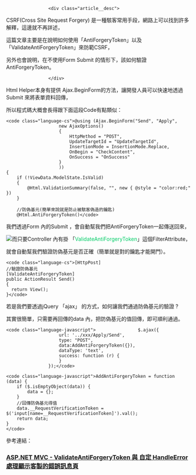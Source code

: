                     <div class="article__desc">

CSRF(Cross Site Request Forgery) 是一種駭客常用手段，網路上可以找到許多解釋，這邊就不再詳述，

這篇文章主要是在說明如何使用「AntiForgeryToken」以及「ValidateAntiForgeryToken」來防範CSRF，

另外也會說明，在不使用Form Submit 的情形下，該如何驗證AntiForgeryToken。

                    </div>

Html Helper本身有提供 Ajax.BeginForm的方法，讓開發人員可以快速地透過Submit 來將表單資料回傳，

所以程式碼大概會長得跟下面這段Code有點類似：

    <code class="language-cs">@using (Ajax.BeginForm("Send", "Apply",
                        new AjaxOptions()
                        {
                            HttpMethod = "POST",
                            UpdateTargetId = "UpdateTargetId",
                            InsertionMode = InsertionMode.Replace,
                            OnBegin = "CheckContent",
                            OnSuccess = "OnSuccess"
                        }
                        ))
    {
        if (!ViewData.ModelState.IsValid)
        {
            @Html.ValidationSummary(false, "", new { @style = "color:red;" })
        }

        //防偽基元(簡單來說就是防止被駭客偽造的鑰匙)
        @Html.AntiForgeryToken()</code>

我們透過Form 內的Submit ，會自動幫我們把AntiForgeryToken一起傳送回來，

![](https://az787680.vo.msecnd.net/user/harry/460952a4-a3d5-4332-8ea2-acba7c7495f5/1462500113_76306.png)而只要Controller 內有掛 「<span style="color:#00cc66;">ValidateAntiForgeryToken</span>」這個FilterAttribute，

就會自動幫我們驗證防偽基元是否正確（簡單就是對的鑰匙才能開門）。

    <code class="language-cs">[HttpPost]
    //驗證防偽基元
    [ValidateAntiForgeryToken]
    public ActionResult Send()
    {
      return View();
    }</code>

若是我們要透過jQuery 「ajax」 的方式，如何讓我們通過防偽基元的驗證 ?

其實很簡單，只需要再回傳的data 內，把防偽基元的值回傳，即可順利通過。

    <code class="language-javascript">                $.ajax({
                        url: '../xxx/Apply/Send',
                        type: "POST",
                        data:AddAntiForgeryToken({}),
                        dataType: 'text',
                        success: function (r) {
                        }
                    });</code>

    <code class="language-javascript">AddAntiForgeryToken = function (data) {
        if ($.isEmptyObject(data)) {
            data = {};
        }
        //回傳防偽基元得值
        data.__RequestVerificationToken = $('input[name=__RequestVerificationToken]').val();
        return data;
    }
    </code>

參考連結：

### [ASP.NET MVC - ValidateAntiForgeryToken 與 自定 HandleError 處理顯示客製的錯誤訊息頁](http://kevintsengtw.blogspot.tw/2013/01/aspnet-mvc-validateantiforgerytoken.html)

                